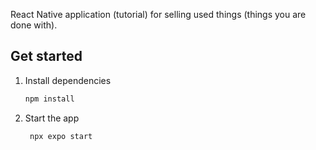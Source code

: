 React Native application (tutorial) for selling used things (things you are done with).

## Get started

1. Install dependencies

   ```bash
   npm install
   ```

2. Start the app

   ```bash
    npx expo start
   ```